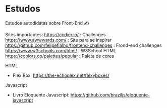 #  Estudos 
Estudos autodidatas sobre Front-End ✍️

Sites importantes: 
https://codier.io/ : Challenges <br>
https://www.awwwards.com/ : Site para se inspirar <br>
https://github.com/felipefialho/frontend-challenges : Frond-end challenges <br>
https://www.w3schools.com/html/ : W3School HTML <br>
https://coolors.co/palettes/popular : Paleta de cores <br> 


HTML
- Flex Box: https://the-echoplex.net/flexyboxes/


Javascript
- Livro Eloquente Javascript: https://github.com/braziljs/eloquente-javascript
